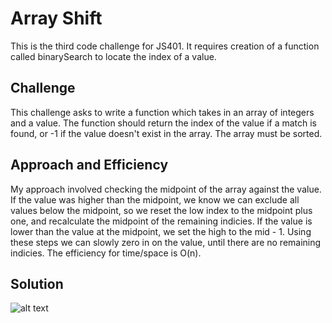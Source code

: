 # Array Shift
This is the third code challenge for JS401.  It requires creation of a function called binarySearch to locate the index of a value.

## Challenge
This challenge asks to write a function which takes in an array of integers and a value. The function should return the index of the value if a match is found, or -1 if the value doesn't exist in the array. The array must be sorted.

## Approach and Efficiency
My approach involved checking the midpoint of the array against the value.  If the value was higher than the midpoint, we know we can exclude all values below the midpoint, so we reset the low index to the midpoint plus one, and recalculate the midpoint of the remaining indicies. If the value is lower than the value at the midpoint, we set the high to the mid - 1.  Using these steps we can slowly zero in on the value, until there are no remaining indicies. The efficiency for time/space is O(n).

## Solution
![alt text]()